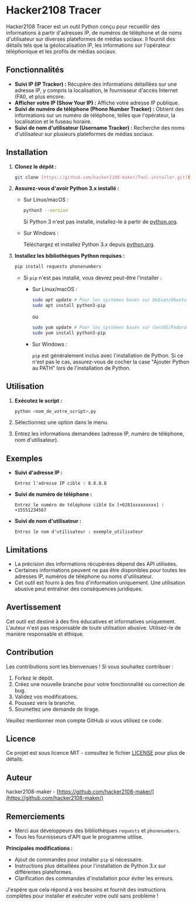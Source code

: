 # Hacker2108 Tracer

Hacker2108 Tracer est un outil Python conçu pour recueillir des informations à partir d'adresses IP, de numéros de téléphone et de noms d'utilisateur sur diverses plateformes de médias sociaux. Il fournit des détails tels que la géolocalisation IP, les informations sur l'opérateur téléphonique et les profils de médias sociaux.

## Fonctionnalités

* **Suivi IP (IP Tracker) :** Récupère des informations détaillées sur une adresse IP, y compris la localisation, le fournisseur d'accès Internet (FAI), et plus encore.
* **Afficher votre IP (Show Your IP) :** Affiche votre adresse IP publique.
* **Suivi de numéro de téléphone (Phone Number Tracker) :** Obtient des informations sur un numéro de téléphone, telles que l'opérateur, la localisation et le fuseau horaire.
* **Suivi de nom d'utilisateur (Username Tracker) :** Recherche des noms d'utilisateur sur plusieurs plateformes de médias sociaux.

## Installation

1.  **Clonez le dépôt :**

    ```bash
    git clone [https://github.com/hacker2108-maker/Tool-installer.git](https://github.com/hacker2108-maker/Tool-installer.git)
    ```

2.  **Assurez-vous d'avoir Python 3.x installé :**

    * Sur Linux/macOS :

        ```bash
        python3 --version
        ```

        Si Python 3 n'est pas installé, installez-le à partir de [python.org](https://www.python.org/downloads/).

    * Sur Windows :

        Téléchargez et installez Python 3.x depuis [python.org](https://www.python.org/downloads/).

3.  **Installez les bibliothèques Python requises :**

    ```bash
    pip install requests phonenumbers
    ```

    * Si `pip` n'est pas installé, vous devrez peut-être l'installer :

        * Sur Linux/macOS :

            ```bash
            sudo apt update # Pour les systèmes basés sur Debian/Ubuntu
            sudo apt install python3-pip
            ```

            ou

            ```bash
            sudo yum update # Pour les systèmes basés sur CentOS/Fedora
            sudo yum install python3-pip
            ```

        * Sur Windows :

            `pip` est généralement inclus avec l'installation de Python. Si ce n'est pas le cas, assurez-vous de cocher la case "Ajouter Python au PATH" lors de l'installation de Python.

## Utilisation

1.  **Exécutez le script :**

    ```bash
    python <nom_de_votre_script>.py
    ```

2.  Sélectionnez une option dans le menu.
3.  Entrez les informations demandées (adresse IP, numéro de téléphone, nom d'utilisateur).

## Exemples

* **Suivi d'adresse IP :**

    ```
    Entrez l'adresse IP cible : 8.8.8.8
    ```

* **Suivi de numéro de téléphone :**

    ```
    Entrez le numéro de téléphone cible Ex [+6281xxxxxxxxx] : +15551234567
    ```

* **Suivi de nom d'utilisateur :**

    ```
    Entrez le nom d'utilisateur : exemple_utilisateur
    ```

## Limitations

* La précision des informations récupérées dépend des API utilisées.
* Certaines informations peuvent ne pas être disponibles pour toutes les adresses IP, numéros de téléphone ou noms d'utilisateur.
* Cet outil est fourni à des fins d'information uniquement. Une utilisation abusive peut entraîner des conséquences juridiques.

## Avertissement

Cet outil est destiné à des fins éducatives et informatives uniquement. L'auteur n'est pas responsable de toute utilisation abusive. Utilisez-le de manière responsable et éthique.

## Contribution

Les contributions sont les bienvenues ! Si vous souhaitez contribuer :

1.  Forkez le dépôt.
2.  Créez une nouvelle branche pour votre fonctionnalité ou correction de bug.
3.  Validez vos modifications.
4.  Poussez vers la branche.
5.  Soumettez une demande de tirage.

Veuillez mentionner mon compte GitHub si vous utilisez ce code.

## Licence

Ce projet est sous licence MIT - consultez le fichier [LICENSE](LICENSE) pour plus de détails.

## Auteur

hacker2108-maker - [https://github.com/hacker2108-maker/](https://github.com/hacker2108-maker/)

## Remerciements

* Merci aux développeurs des bibliothèques `requests` et `phonenumbers`.
* Tous les fournisseurs d'API que le programme utilise.

**Principales modifications :**

* Ajout de commandes pour installer `pip` si nécessaire.
* Instructions plus détaillées pour l'installation de Python 3.x sur différentes plateformes.
* Clarification des commandes d'installation pour éviter les erreurs.

J'espère que cela répond à vos besoins et fournit des instructions complètes pour installer et exécuter votre outil sans problème !
